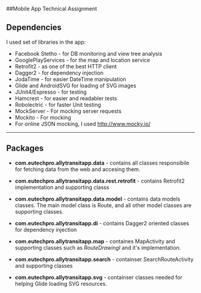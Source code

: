 ##Mobile App Technical Assignment


Dependencies
---


I used set of libraries in the app:

- Facebook Stetho - for DB monitoring and view tree analysis
- GooglePlayServices - for the map and location service
- Retrofit2 - as one of the best HTTP client
- Dagger2 - for dependency injection
- JodaTime - for easier DateTime manipulation
- Glide and AndroidSVG for loading of SVG images
- JUnit4/Espresso - for testing
- Hamcrest - for easier and readabler tests
- Robolectric - for faster Unit testing
- MockServer - For mocking server requests
- Mockito - For mocking
- For online JSON mocking, I used http://www.mocky.io/


---


Packages
---
- **com.eutechpro.allytransitapp.data** - contains all classes responsibile for fetching data from the web and accesing them.

- **com.eutechpro.allytransitapp.data.rest.retrofit** - contains Retrofit2 implementation and supporting classs

- **com.eutechpro.allytransitapp.data.model** - contains data models classes. The main model class is Route, and all other model classes are supporting classes. 

- **com.eutechpro.allytransitapp.di** - contains Dagger2 oriented classes for dependency injection

- **com.eutechpro.allytransitapp.map** - containes MapActivity and supporting classes such as _RouteDrawingI_ and it's implementation.

- **com.eutechpro.allytransitapp.search** - containser SearchRouteActivity and supporting classes

- **com.eutechpro.allytransitapp.svg** - containser classes needed for helping Glide loading SVG resources.